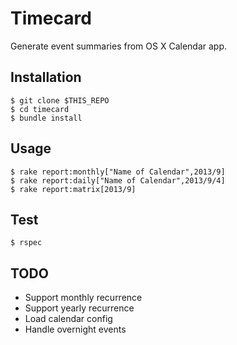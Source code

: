 # Timecard

Generate event summaries from OS X Calendar app.

## Installation

```
$ git clone $THIS_REPO
$ cd timecard
$ bundle install
```

## Usage

```
$ rake report:monthly["Name of Calendar",2013/9]
$ rake report:daily["Name of Calendar",2013/9/4]
$ rake report:matrix[2013/9]
```

## Test

```
$ rspec
```

## TODO

- Support monthly recurrence
- Support yearly recurrence
- Load calendar config
- Handle overnight events
